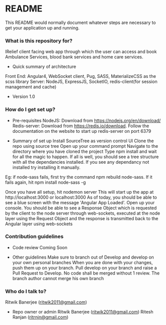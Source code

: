 # README #

This README would normally document whatever steps are necessary to get your application up and running.

### What is this repository for? ###

IRelief client facing web app through which the user can access and book Ambulance Services, blood bank services and home care services.

* Quick summary of architecture

Front End: Angular4, WebSocket client, Pug, SASS, MaterializeCSS as the scss library
Server: NodeJS, ExpressJS, SocketIO, redis-client(for session management and cache)

* Version
1.0

### How do I get set up? ###

* Pre-requisites
NodeJS: Download from https://nodejs.org/en/download/
Redis-server: Download from https://redis.io/download. Follow the documentation on the website to start up redis-server on port 6379

* Summary of set up
Install SourceTree as version control UI
Clone the repo using source tree
Open up your command prompt
Navigate to the directory where you have cloned the project
Type npm install and wait for all the magic to happen. If all is well, you should see a tree structure with all the dependancies installed. If you see any dependancy not installed try installing it manually.

Eg: if node-sass fails, first try the command npm rebuild node-sass. If it fails again, hit npm install node-sass -g

Once you have all setup, hit nodemon server
This will start up the app at http://localhost:3000 or localhost:3000
As of today, you should be able to see a blue screen with the message 'Angular App Loaded'. 
Open up your console. 
You should be able to see a Response Object which is requested by the client to the node server through web-sockets, executed at the node layer using the Request Object and the response is transmitted back to the Angular layer using web-sockets



### Contribution guidelines ###

* Code review
Coming Soon

* Other guidelines
Make sure to branch out of Develop and develop on your own personal branches
When you are done with your changes, push them up on your branch. Pull develop on your branch and raise a Pull Request to Develop.
No code shall be merged without 1 review. 
The branch author cannot merge his own branch

### Who do I talk to? ###
Ritwik Banerjee (ritwik2011@gmail.com)

* Repo owner or admin
Ritwik Banerjee (ritwik2011@gmail.com)
Ritesh Ranjan (ritrnjn@gmail.com)